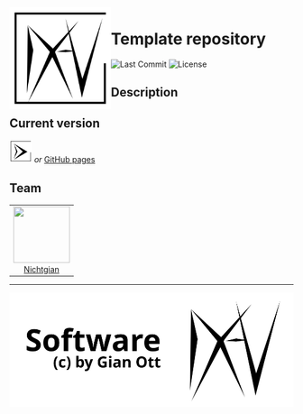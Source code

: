 <img align="left" width="180" height="180" alt="logo repository" src="res/logo.svg" />

# Template repository
![Last Commit](https://img.shields.io/github/last-commit/nichtgian/template?color=ff69b4)
![License](https://img.shields.io/github/license/nichtgian/template)
<br/>

## Description

## Current version
[<img src="res/play.svg" width="40">](https://nichtgian.github.io/template/)
*or*
[GitHub pages](https://nichtgian.github.io/template/)

## Team

<table>
  <tbody>
    <tr>
      <td align="center" valign="top">
        <img width="100" height="100" src="https://avatars3.githubusercontent.com/u/23455943?s=400&u=4452c8a52dbdff0888026c9c2f1082ab652197d0&v=4">
        <br>
        <a href="https://github.com/Nichtgian">Nichtgian</a>
      </td>
     </tr>
  </tbody>
</table>

***

![Copyright](res/copyright.svg)
